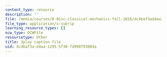 ```yaml
---
content_type: resource
description: ''
file: /media/courses/8-01sc-classical-mechanics-fall-2016/dc4baf3ad4aa12955f30fd998f93084a_oOQmu6ICxg4.srt
file_type: application/x-subrip
learning_resource_types: []
ocw_type: OCWFile
resourcetype: Other
title: 3play caption file
uid: dc4baf3a-d4aa-1295-5f30-fd998f93084a
---
```

